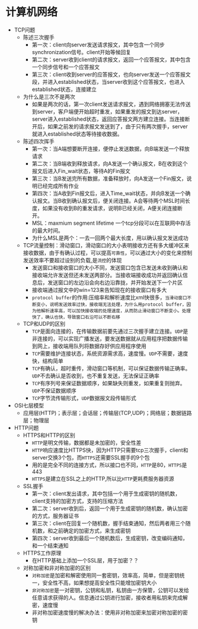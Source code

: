 计算机网络
===
* TCP问题  
    * 陈述三次握手  
      * 第一次：client向server发送请求报文，其中包含一个同步synchronization信号。client开始等候回复  
      * 第二次：server收到client的请求报文，返回一个应答报文，其中包含一个同步信号和一个应答报文  
      * 第三次：client收到server的应答报文，也向server发送一个应答报文段，并进入established状态，当server收到这个应答报文，也进入established状态，连接建立  
    * 为什么是三次不是两次  
      * 如果是两次的话，第一次client发送请求报文，遇到网络拥塞无法传送到server，客户端便开始超时重发，如果重发的报文到达server，server进入established状态，返回应答报文两方建立连接。当连接断开后，如果之前发的请求报文发送到了，由于只有两次握手，server就进入established状态等待接收数据。  
    * 陈述四次挥手  
      * 第一次：当A端想要断开连接，便停止发送数据，向B端发送一个释放请求  
      * 第二次：当B端收到释放请求，向A发送一个确认报文，B在收到这个报文后进入Fin_wait状态，等待A的Fin报文  
      * 第三次：当B发送完所有数据，准备释放时，向A发送一个Fin报文，说明已经完成所有作业  
      * 第四次：当A收到Fin报文后，进入Time_wait状态，并向B发送一个确认报文。当B收到确认报文后，便关闭连接。A会等待两个MSL时间长度，如果没有收到B的重发请求，说明B已经关闭，A便关闭连接断开。  
      * MSL：maxmium segment lifetime 一个tcp分段可以在互联网中存活的最大时间。  
      * 为什么MSL是两个：一去一回两个最大长度，用以确认报文发送成功  
    * TCP流量控制：滑动窗口，滑动窗口的大小表明接收方还有多大缓冲区来接收数据，由于有确认过程，可以提高`可靠性`，可以通过大小的变化来控制发送效率不要超过设别的负载,是`流控`的体现
      * 发送窗口和接收窗口的大小不同，发送窗口包含已发送未收到确认和接收端允许发送但还未发送两部分。当接收端接收成功并返回确认信息后，发送窗口的左边沿会向右边沿靠拢，并开始发送下一个片区  
      * 接收端通过报文中的win=123来告知现在的接收窗口有多大  
      * `protocol buffer`的作用:压缩率和解析速度比xml快很多，`当滑动窗口不断变小，说明发送效率过快，接收端无法处理，为什么用protocol buffer，因为他解析速率高，可以加快接收端的处理速度，从而防止滑动窗口不断变小。处理快了，确认也快，导致窗口右沿可以不断右移`
    * TCP和UDP的区别  
      * `TCP`是面向连接的，在传输数据前要先通过三次握手建立连接。`UDP`是非连接的，可以实现广播发送，要发送数据就从应用程序把数据传输到网上，接收端用队列将数据存好供应用程序使用  
      * `TCP`需要维护连接状态，系统资源需求高，速度慢。`UDP`不需要，速度快，结构简单  
      * `TCP`有确认，超时重传，滑动窗口等机制，可以保证数据传输正确率。`UDP`不去确认是否收到，也不重复发送，无法保证正确率  
      * `TCP`有序列号来保证数据顺序，如果缺失则重发，如果重复则抛弃。`UDP`不保证数据顺序  
      * `TCP`字节流传输形式，`UDP`数据报文段传输形式  
* OSI七层模型  
   * 应用层(HTTP)；表示层；会话层；传输层(TCP,UDP)；网络层；数据链路层；物理层  
* HTTP问题  
   * HTTPS和HTTP的区别
      * `HTTP`是明文传输，数据都是未加密的，安全性差  
      * `HTTP`响应速度比HTTPS快，因为HTTP只需要tcp三次握手，client和server交换3个包，而`HTTPS`还需要SSL握手的9个包
      * 用的是完全不同的连接方式，所以接口也不同，`HTTP`是80，`HTTPS`是443
      * `HTTPS`是建立在SSL之上的HTTP,所以比`HTTP`更耗费服务器资源
   * SSL握手
      * 第一次：client发出请求，其中包括一个用于生成密钥的随机数，client支持的加密方式，支持的压缩方法
      * 第二次：server收到后，返回一个用于生成密钥的随机数，确认加密的方式，服务器证书
      * 第三次：client在回复一个随机数，握手结束通知，然后两者用三个随机数，和之前确定的加密方式，来生成密钥
      * 第四次：server收到最后一个随机数后，生成密钥，改变编码通知，和一个结束通知
   * HTTPS工作原理
      * 在HTTP基础上添加一个SSL层，用于加密？？
   * 对称加密和非对称加密的区别
      * `对称加密`是加密和解密使用同一套密钥，效率高，简单，但是密钥统一，安全性不高，如果想提高安全性只能增加密钥大小
      * `非对称加密`是一对密钥，公钥和私钥，私钥由一方保管，公钥可以发给任意请求获得的人。信息通过公钥进行加密，接收者用私钥来完成解密，速度慢
      * 非对称加密速度慢的解决办法：使用非对称加密来加密对称加密的密钥

   
